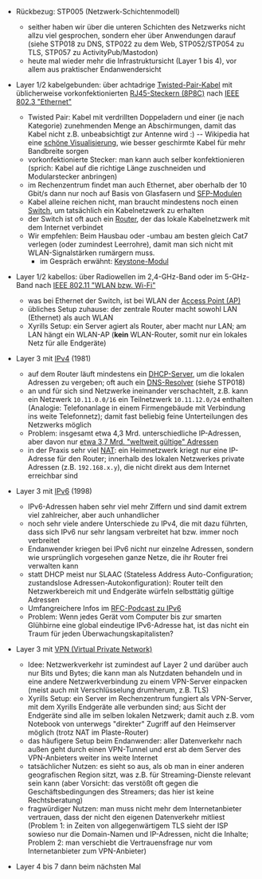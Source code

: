 - Rückbezug: STP005 (Netzwerk-Schichtenmodell)
    - seither haben wir über die unteren Schichten des Netzwerks nicht allzu viel gesprochen, sondern eher über Anwendungen darauf (siehe STP018 zu DNS, STP022 zu dem Web, STP052/STP054 zu TLS, STP057 zu ActivityPub/Mastodon)
    - heute mal wieder mehr die Infrastruktursicht (Layer 1 bis 4), vor allem aus praktischer Endanwendersicht

- Layer 1/2 kabelgebunden: über achtadrige [Twisted-Pair-Kabel](https://de.wikipedia.org/w/index.php?title=Twisted-Pair-Kabel&oldid=243787992) mit üblicherweise vorkonfektionierten [RJ45-Steckern (8P8C)](https://de.wikipedia.org/w/index.php?title=RJ-Steckverbindung&oldid=245704057) nach [IEEE 802.3 "Ethernet"](https://de.wikipedia.org/w/index.php?title=Ethernet&oldid=244710581)
    - Twisted Pair: Kabel mit verdrillten Doppeladern und einer (je nach Kategorie) zunehmenden Menge an Abschirmungen, damit das Kabel nicht z.B. unbeabsichtigt zur Antenne wird :) -- Wikipedia hat eine [schöne Visualisierung](https://commons.wikimedia.org/w/index.php?title=File:Twisted_pair_based_ethernet.svg&oldid=507351021), wie besser geschirmte Kabel für mehr Bandbreite sorgen
    - vorkonfektionierte Stecker: man kann auch selber konfektionieren (sprich: Kabel auf die richtige Länge zuschneiden und Modularstecker anbringen)
    - im Rechenzentrum findet man auch Ethernet, aber oberhalb der 10 Gbit/s dann nur noch auf Basis von Glasfasern und [SFP-Modulen](https://de.wikipedia.org/w/index.php?title=Small_Form-factor_Pluggable&oldid=244881738)
    - Kabel alleine reichen nicht, man braucht mindestens noch einen [Switch](https://de.wikipedia.org/w/index.php?title=Switch_(Netzwerktechnik)&oldid=238943317), um tatsächlich ein Kabelnetzwerk zu erhalten
    - der Switch ist oft auch ein [Router](https://de.wikipedia.org/w/index.php?title=Router&oldid=242713208), der das lokale Kabelnetzwerk mit dem Internet verbindet
    - Wir empfehlen: Beim Hausbau oder -umbau am besten gleich Cat7 verlegen (oder zumindest Leerrohre), damit man sich nicht mit WLAN-Signalstärken rumärgern muss.
        - im Gespräch erwähnt: [Keystone-Modul](https://de.wikipedia.org/w/index.php?title=Keystone-Modul&oldid=234182002)

- Layer 1/2 kabellos: über Radiowellen im 2,4-GHz-Band oder im 5-GHz-Band nach [IEEE 802.11 "WLAN bzw. Wi-Fi"](https://de.wikipedia.org/w/index.php?title=IEEE_802.11&oldid=245761310)
    - was bei Ethernet der Switch, ist bei WLAN der [Access Point (AP)](https://de.wikipedia.org/w/index.php?title=Wireless_Access_Point&oldid=237904996)
    - übliches Setup zuhause: der zentrale Router macht sowohl LAN (Ethernet) als auch WLAN
    - Xyrills Setup: ein Server agiert als Router, aber macht nur LAN; am LAN hängt ein WLAN-AP (**kein** WLAN-Router, somit nur ein lokales Netz für alle Endgeräte)

- Layer 3 mit [IPv4](https://de.wikipedia.org/w/index.php?title=IPv4&oldid=243903744) (1981)
    - auf dem Router läuft mindestens ein [DHCP-Server](https://de.wikipedia.org/w/index.php?title=Dynamic_Host_Configuration_Protocol&oldid=244947062), um die lokalen Adressen zu vergeben; oft auch ein [DNS-Resolver](https://de.wikipedia.org/w/index.php?title=Domain_Name_System&oldid=245211339) (siehe STP018)
    - an und für sich sind Netzwerke ineinander verschachtelt, z.B. kann ein Netzwerk `10.11.0.0/16` ein Teilnetzwerk `10.11.12.0/24` enthalten (Analogie: Telefonanlage in einem Firmengebäude mit Verbindung ins weite Telefonnetz); damit fast beliebig feine Unterteilungen des Netzwerks möglich
    - Problem: insgesamt etwa 4,3 Mrd. unterschiedliche IP-Adressen, aber davon nur [etwa 3,7 Mrd. "weltweit gültige" Adressen](https://stackoverflow.com/a/2437185)
    - in der Praxis sehr viel [NAT](https://de.wikipedia.org/w/index.php?title=Netzwerkadress%C3%BCbersetzung&oldid=237026399): ein Heimnetzwerk kriegt nur eine IP-Adresse für den Router; innerhalb des lokalen Netzwerkes private Adressen (z.B. `192.168.x.y`), die nicht direkt aus dem Internet erreichbar sind

- Layer 3 mit [IPv6](https://de.wikipedia.org/w/index.php?title=IPv6&oldid=245056053) (1998)
    - IPv6-Adressen haben sehr viel mehr Ziffern und sind damit extrem viel zahlreicher, aber auch unhandlicher
    - noch sehr viele andere Unterschiede zu IPv4, die mit dazu führten, dass sich IPv6 nur sehr langsam verbreitet hat bzw. immer noch verbreitet
    - Endanwender kriegen bei IPv6 nicht nur einzelne Adressen, sondern wie ursprünglich vorgesehen ganze Netze, die ihr Router frei verwalten kann
    - statt DHCP meist nur SLAAC (Stateless Address Auto-Configuration; zustandslose Adressen-Autokonfiguration): Router teilt den Netzwerkbereich mit und Endgeräte würfeln selbsttätig gültige Adressen
    - Umfangreichere Infos im [RFC-Podcast zu IPv6](https://requestforcomments.de/archives/412)
    - Problem: Wenn jedes Gerät vom Computer bis zur smarten Glühbirne eine global eindeutige IPv6-Adresse hat, ist das nicht ein Traum für jeden Überwachungskapitalisten?

- Layer 3 mit [VPN (Virtual Private Network)](https://de.wikipedia.org/w/index.php?title=Virtual_Private_Network&oldid=245792132)
    - Idee: Netzwerkverkehr ist zumindest auf Layer 2 und darüber auch nur Bits und Bytes; die kann man als Nutzdaten behandeln und in eine andere Netzwerkverbindung zu einem VPN-Server einpacken (meist auch mit Verschlüsselung drumherum, z.B. TLS)
    - Xyrills Setup: ein Server im Rechenzentrum fungiert als VPN-Server, mit dem Xyrills Endgeräte alle verbunden sind; aus Sicht der Endgeräte sind alle im selben lokalen Netzwerk; damit auch z.B. vom Notebook von unterwegs "direkter" Zugriff auf den Heimserver möglich (trotz NAT im Plaste-Router)
    - das häufigere Setup beim Endanwender: aller Datenverkehr nach außen geht durch einen VPN-Tunnel und erst ab dem Server des VPN-Anbieters weiter ins weite Internet
    - tatsächlicher Nutzen: es sieht so aus, als ob man in einer anderen geografischen Region sitzt, was z.B. für Streaming-Dienste relevant sein kann (aber Vorsicht: das verstößt oft gegen die Geschäftsbedingungen des Streamers; das hier ist keine Rechtsberatung)
    - fragwürdiger Nutzen: man muss nicht mehr dem Internetanbieter vertrauen, dass der nicht den eigenen Datenverkehr mitliest (Problem 1: in Zeiten von allgegenwärtigem TLS sieht der ISP sowieso nur die Domain-Namen und IP-Adressen, nicht die Inhalte; Problem 2: man verschiebt die Vertrauensfrage nur vom Internetanbieter zum VPN-Anbieter)

- Layer 4 bis 7 dann beim nächsten Mal

